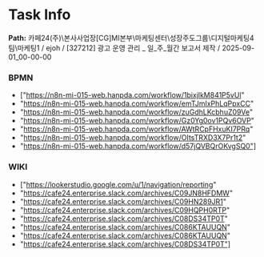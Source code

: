 # Task Info

**Path:** 카페24(주)\본사사업장\[CG]MI본부\마케팅센터\성장주도그룹\디지털마케팅4팀\마케팅1 / ejoh / [327212] 광고 운영 관리 _ 일_주_월간 보고서 제작 / 2025-09-01_00-00-00

### BPMN
- ["https://n8n-mi-015-web.hanpda.com/workflow/1bixjlkM841P5vUl"
- "https://n8n-mi-015-web.hanpda.com/workflow/emTJmIxPhLqPpxCC"
- "https://n8n-mi-015-web.hanpda.com/workflow/zuGdhLKcbhuZ09Ve"
- "https://n8n-mi-015-web.hanpda.com/workflow/Gz0Yg0ov1PQv6OVP"
- "https://n8n-mi-015-web.hanpda.com/workflow/AWtRCpFHxuKI7PRq"
- "https://n8n-mi-015-web.hanpda.com/workflow/OItsTRXD3X7Pr1t2"
- "https://n8n-mi-015-web.hanpda.com/workflow/d57jQVBQrOKvgSQ0"]

### WIKI
- ["https://lookerstudio.google.com/u/1/navigation/reporting"
- "https://cafe24.enterprise.slack.com/archives/C09JN8HFDMW"
- "https://cafe24.enterprise.slack.com/archives/C09HN289JR1"
- "https://cafe24.enterprise.slack.com/archives/C09HQPH0RTP"
- "https://cafe24.enterprise.slack.com/archives/C08DS34TP0T"
- "https://cafe24.enterprise.slack.com/archives/C086KTAUUQN"
- "https://cafe24.enterprise.slack.com/archives/C086KTAUUQN"
- "https://cafe24.enterprise.slack.com/archives/C08DS34TP0T"]

